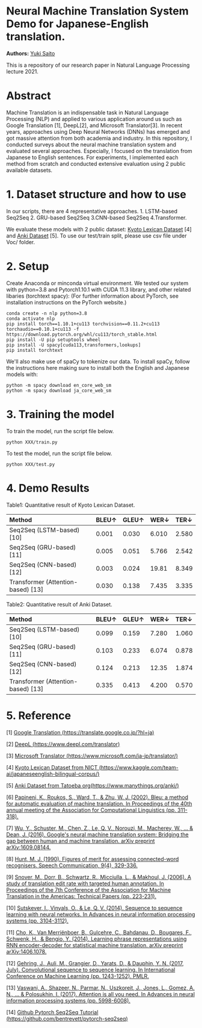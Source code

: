 # Neural Machine Translation System Demo for Japanese-English translation.

**Authors:** [Yuki Saito](http://www.hvrl.ics.keio.ac.jp/saito_y/site/ )


This is a repository of our research paper in Natural Language Processing lecture 2021.

# Abstract

Machine Translation is an indispensable task in Natural Language Processing (NLP) and applied to various application around us such as Google Translation [1], DeepL[2], and Microsoft Translator[3]. In recent years, approaches using Deep Neural Networks (DNNs) has emerged and got massive attention from both academia and industry.
In this repository, I conducted surveys about the neural machine translation system and evaluated several approaches. Especially, I focused on the translation from Japanese to English sentences. For experiments, I implemented each method from scratch and conducted extensive evaluation using 2 public available datasets. 



# 1. Dataset structure and how to use

In our scripts, there are 4 representative approaches. 1. LSTM-based Seq2Seq 2. GRU-based Seq2Seq 3.CNN-based Seq2Seq 4.Transformer.

We evaluate these models with 2 public dataset: [Kyoto Lexican Dataset](https://www.kaggle.com/team-ai/japaneseenglish-bilingual-corpus/) [4] and [Anki Dataset](https://www.manythings.org/anki/) [5]. 
To use our test/train split, please use csv file under Voc/ folder.


# 2. Setup

Create Anaconda or minconda virtual environment. We tested our system with python=3.8 and Pytorch1.10.1 with CUDA 11.3 library, and other related libaries (torchtext spacy):
(For further information about PyTorch, see installation instructions on the PyTorch website.)
```
conda create -n nlp python=3.8
conda activate nlp
pip install torch==1.10.1+cu113 torchvision==0.11.2+cu113 torchaudio==0.10.1+cu113 -f https://download.pytorch.org/whl/cu113/torch_stable.html
pip install -U pip setuptools wheel
pip install -U spacy[cuda113,transformers,lookups]
pip install torchtext
```

We'll also make use of spaCy to tokenize our data. To install spaCy, follow the instructions here making sure to install both the English and Japanese models with:
```
python -m spacy download en_core_web_sm
python -m spacy download ja_core_web_sm
```

# 3. Training the model

To train the model, run the script file below.
```
python XXX/train.py 
```
To test the model, run the script file below.
```
python XXX/test.py 
```

# 4. Demo Results

Table1: Quantitative result of Kyoto Lexican Dataset.

|Method|BLEU↑|GLEU↑|WER↓|TER↓|
|:---|:---|:---|:---|:---|
|Seq2Seq (LSTM-based) [10]|0.001|0.030|6.010|2.580|
|Seq2Seq (GRU-based) [11]|0.005|0.051|5.766|2.542|
|Seq2Seq (CNN-based) [12]|0.003|0.024|19.81|8.349|
|Transformer (Attention-based) [13]|0.030|0.138|7.435|3.335|


Table2: Quantitative result of Anki Dataset.

|Method|BLEU↑|GLEU↑|WER↓|TER↓|
|:---|:---|:---|:---|:---|
|Seq2Seq (LSTM-based) [10]|0.099|0.159|7.280|1.060|
|Seq2Seq (GRU-based) [11]|0.103|0.233|6.074|0.878|
|Seq2Seq (CNN-based) [12]|0.124|0.213|12.35|1.874|
|Transformer (Attention-based) [13]|0.335|0.413|4.200|0.570|





# 5. Reference


[1] [Google Translation (https://translate.google.co.jp/?hl=ja)](https://translate.google.co.jp/?hl=ja)

[2] [DeepL (https://www.deepl.com/translator)](https://www.deepl.com/translator)

[3] [Microsoft Translator (https://www.microsoft.com/ja-jp/translator/)](https://www.microsoft.com/ja-jp/translator/)

[4] [Kyoto Lexican Dataset from NICT (https://www.kaggle.com/team-ai/japaneseenglish-bilingual-corpus/)](https://www.kaggle.com/team-ai/japaneseenglish-bilingual-corpus/)

[5] [Anki Dataset from Tatoeba org(https://www.manythings.org/anki/)](https://www.manythings.org/anki/)

[6] [Papineni, K., Roukos, S., Ward, T., & Zhu, W. J. (2002). Bleu: a method for automatic evaluation of machine translation. In Proceedings of the 40th annual meeting of the Association for Computational Linguistics (pp. 311-318).](https://aclanthology.org/P02-1040.pdf)

[7] [Wu, Y., Schuster, M., Chen, Z., Le, Q. V., Norouzi, M., Macherey, W., ... & Dean, J. (2016). Google's neural machine translation system: Bridging the gap between human and machine translation. arXiv preprint arXiv:1609.08144.](https://arxiv.org/pdf/1609.08144.pdf)

[8] [Hunt, M. J. (1990). Figures of merit for assessing connected-word recognisers. Speech Communication, 9(4), 329-336.](https://www.sciencedirect.com/science/article/abs/pii/016763939090008W)

[9] [Snover, M., Dorr, B., Schwartz, R., Micciulla, L., & Makhoul, J. (2006). A study of translation edit rate with targeted human annotation. In Proceedings of the 7th Conference of the Association for Machine Translation in the Americas: Technical Papers (pp. 223-231).](https://www.cs.umd.edu/~snover/pub/amta06/ter_amta.pdf)

[10] [Sutskever, I., Vinyals, O., & Le, Q. V. (2014). Sequence to sequence learning with neural networks. In Advances in neural information processing systems (pp. 3104-3112).](https://arxiv.org/pdf/1409.3215.pdf)

[11] [Cho, K., Van Merriënboer, B., Gulcehre, C., Bahdanau, D., Bougares, F., Schwenk, H., & Bengio, Y. (2014). Learning phrase representations using RNN encoder-decoder for statistical machine translation. arXiv preprint arXiv:1406.1078.](https://arxiv.org/pdf/1406.1078.pdf)

[12] [Gehring, J., Auli, M., Grangier, D., Yarats, D., & Dauphin, Y. N. (2017, July). Convolutional sequence to sequence learning. In International Conference on Machine Learning (pp. 1243-1252). PMLR.](https://arxiv.org/pdf/1705.03122.pdf)

[13] [Vaswani, A., Shazeer, N., Parmar, N., Uszkoreit, J., Jones, L., Gomez, A. N., ... & Polosukhin, I. (2017). Attention is all you need. In Advances in neural information processing systems (pp. 5998-6008).](https://arxiv.org/pdf/1706.03762.pdf)

[14] [Github Pytorch Seq2Seq Tutorial (https://github.com/bentrevett/pytorch-seq2seq)](https://github.com/bentrevett/pytorch-seq2seq)
